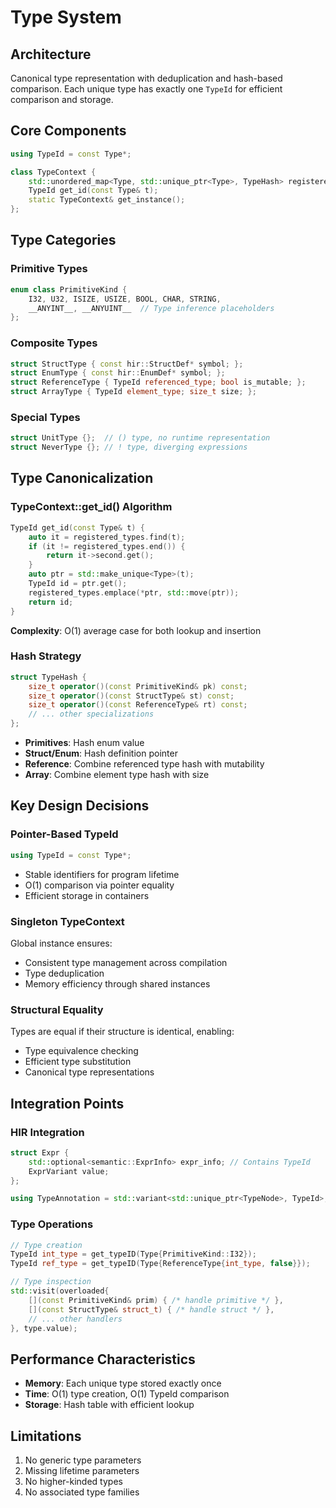 # Type System

## Architecture

Canonical type representation with deduplication and hash-based comparison. Each unique type has exactly one `TypeId` for efficient comparison and storage.

## Core Components

```cpp
using TypeId = const Type*;

class TypeContext {
    std::unordered_map<Type, std::unique_ptr<Type>, TypeHash> registered_types;
    TypeId get_id(const Type& t);
    static TypeContext& get_instance();
};
```

## Type Categories

### Primitive Types
```cpp
enum class PrimitiveKind {
    I32, U32, ISIZE, USIZE, BOOL, CHAR, STRING,
    __ANYINT__, __ANYUINT__  // Type inference placeholders
};
```

### Composite Types
```cpp
struct StructType { const hir::StructDef* symbol; };
struct EnumType { const hir::EnumDef* symbol; };
struct ReferenceType { TypeId referenced_type; bool is_mutable; };
struct ArrayType { TypeId element_type; size_t size; };
```

### Special Types
```cpp
struct UnitType {};  // () type, no runtime representation
struct NeverType {}; // ! type, diverging expressions
```

## Type Canonicalization

### TypeContext::get_id() Algorithm
```cpp
TypeId get_id(const Type& t) {
    auto it = registered_types.find(t);
    if (it != registered_types.end()) {
        return it->second.get();
    }
    auto ptr = std::make_unique<Type>(t);
    TypeId id = ptr.get();
    registered_types.emplace(*ptr, std::move(ptr));
    return id;
}
```

**Complexity**: O(1) average case for both lookup and insertion

### Hash Strategy
```cpp
struct TypeHash {
    size_t operator()(const PrimitiveKind& pk) const;
    size_t operator()(const StructType& st) const;
    size_t operator()(const ReferenceType& rt) const;
    // ... other specializations
};
```
- **Primitives**: Hash enum value
- **Struct/Enum**: Hash definition pointer
- **Reference**: Combine referenced type hash with mutability
- **Array**: Combine element type hash with size

## Key Design Decisions

### Pointer-Based TypeId
```cpp
using TypeId = const Type*;
```
- Stable identifiers for program lifetime
- O(1) comparison via pointer equality
- Efficient storage in containers

### Singleton TypeContext
Global instance ensures:
- Consistent type management across compilation
- Type deduplication
- Memory efficiency through shared instances

### Structural Equality
Types are equal if their structure is identical, enabling:
- Type equivalence checking
- Efficient type substitution
- Canonical type representations

## Integration Points

### HIR Integration
```cpp
struct Expr {
    std::optional<semantic::ExprInfo> expr_info; // Contains TypeId
    ExprVariant value;
};

using TypeAnnotation = std::variant<std::unique_ptr<TypeNode>, TypeId>;
```

### Type Operations
```cpp
// Type creation
TypeId int_type = get_typeID(Type{PrimitiveKind::I32});
TypeId ref_type = get_typeID(Type{ReferenceType{int_type, false}});

// Type inspection
std::visit(overloaded{
    [](const PrimitiveKind& prim) { /* handle primitive */ },
    [](const StructType& struct_t) { /* handle struct */ },
    // ... other handlers
}, type.value);
```

## Performance Characteristics

- **Memory**: Each unique type stored exactly once
- **Time**: O(1) type creation, O(1) TypeId comparison
- **Storage**: Hash table with efficient lookup

## Limitations

1. No generic type parameters
2. Missing lifetime parameters
3. No higher-kinded types
4. No associated type families